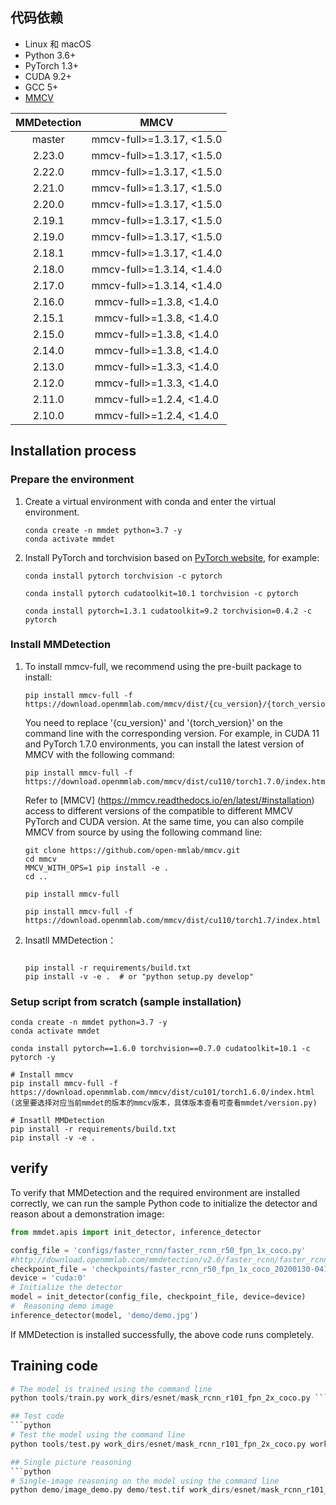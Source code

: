 ## 代码依赖
 
- Linux 和 macOS 
- Python 3.6+
- PyTorch 1.3+
- CUDA 9.2+ 
- GCC 5+
- [MMCV](https://mmcv.readthedocs.io/en/latest/#installation)


| MMDetection    |          MMCV          |
|:--------------:|:-------------------------:|
|     master     | mmcv-full>=1.3.17, <1.5.0 |
|     2.23.0     | mmcv-full>=1.3.17, <1.5.0 |
|     2.22.0     | mmcv-full>=1.3.17, <1.5.0 |
|     2.21.0     | mmcv-full>=1.3.17, <1.5.0 |
|     2.20.0     | mmcv-full>=1.3.17, <1.5.0 |
|     2.19.1     | mmcv-full>=1.3.17, <1.5.0 |
|     2.19.0     | mmcv-full>=1.3.17, <1.5.0 |
|     2.18.1     | mmcv-full>=1.3.17, <1.4.0 |
|     2.18.0     | mmcv-full>=1.3.14, <1.4.0 |
|     2.17.0     | mmcv-full>=1.3.14, <1.4.0 |
|     2.16.0     | mmcv-full>=1.3.8, <1.4.0  |
|     2.15.1     | mmcv-full>=1.3.8, <1.4.0  |
|     2.15.0     | mmcv-full>=1.3.8, <1.4.0  |
|     2.14.0     | mmcv-full>=1.3.8, <1.4.0  |
|     2.13.0     | mmcv-full>=1.3.3, <1.4.0  |
|     2.12.0     | mmcv-full>=1.3.3, <1.4.0  |
|     2.11.0     | mmcv-full>=1.2.4, <1.4.0  |
|     2.10.0     | mmcv-full>=1.2.4, <1.4.0  |


## Installation process

### Prepare the environment

1. Create a virtual environment with conda and enter the virtual environment.

   ```shell
   conda create -n mmdet python=3.7 -y
   conda activate mmdet
   ```

2. Install PyTorch and torchvision based on [PyTorch website](https://pytorch.org/), for example:

   ```shell
   conda install pytorch torchvision -c pytorch
   ```

   ```shell
   conda install pytorch cudatoolkit=10.1 torchvision -c pytorch
   ```

   ```shell
   conda install pytorch=1.3.1 cudatoolkit=9.2 torchvision=0.4.2 -c pytorch
   ```

### Install MMDetection

1. To install mmcv-full, we recommend using the pre-built package to install:

    ```shell
    pip install mmcv-full -f https://download.openmmlab.com/mmcv/dist/{cu_version}/{torch_version}/index.html
    ```

    You need to replace '{cu_version}' and '{torch_version}' on the command line with the corresponding version. For example, in CUDA 11 and PyTorch 1.7.0 environments, you can install the latest version of MMCV with the following command:

    ```shell
    pip install mmcv-full -f https://download.openmmlab.com/mmcv/dist/cu110/torch1.7.0/index.html
    ```

    Refer to [MMCV] (https://mmcv.readthedocs.io/en/latest/#installation) access to different versions of the compatible to different MMCV PyTorch and CUDA version. At the same time, you can also compile MMCV from source by using the following command line:

    ```shell
    git clone https://github.com/open-mmlab/mmcv.git
    cd mmcv
    MMCV_WITH_OPS=1 pip install -e .  
    cd ..
    ```


    ```shell
    pip install mmcv-full
    ```


    ```
    pip install mmcv-full -f https://download.openmmlab.com/mmcv/dist/cu110/torch1.7/index.html
    ```

2. Insatll MMDetection：

    ```shell

    pip install -r requirements/build.txt
    pip install -v -e .  # or "python setup.py develop"
    ```

### Setup script from scratch (sample installation)


```shell
conda create -n mmdet python=3.7 -y
conda activate mmdet

conda install pytorch==1.6.0 torchvision==0.7.0 cudatoolkit=10.1 -c pytorch -y

# Install mmcv
pip install mmcv-full -f https://download.openmmlab.com/mmcv/dist/cu101/torch1.6.0/index.html (这里要选择对应当前mmdet的版本的mmcv版本，具体版本查看可查看mmdet/version.py)

# Insatll MMDetection
pip install -r requirements/build.txt
pip install -v -e .
```


## verify

To verify that MMDetection and the required environment are installed correctly, we can run the sample Python code to initialize the detector and reason about a demonstration image:

```python
from mmdet.apis import init_detector, inference_detector

config_file = 'configs/faster_rcnn/faster_rcnn_r50_fpn_1x_coco.py'
#http://download.openmmlab.com/mmdetection/v2.0/faster_rcnn/faster_rcnn_r50_fpn_1x_coco/faster_rcnn_r50_fpn_1x_coco_20200130-047c8118.pth
checkpoint_file = 'checkpoints/faster_rcnn_r50_fpn_1x_coco_20200130-047c8118.pth'
device = 'cuda:0'
# Initialize the detector
model = init_detector(config_file, checkpoint_file, device=device)
#  Reasoning demo image
inference_detector(model, 'demo/demo.jpg')
```
If MMDetection is installed successfully, the above code runs completely.

## Training code
```python
# The model is trained using the command line
python tools/train.py work_dirs/esnet/mask_rcnn_r101_fpn_2x_coco.py ```

## Test code
```python
# Test the model using the command line
python tools/test.py work_dirs/esnet/mask_rcnn_r101_fpn_2x_coco.py work_dirs/esnet/epoch_40.pth```

## Single picture reasoning
```python
# Single-image reasoning on the model using the command line
python demo/image_demo.py demo/test.tif work_dirs/esnet/mask_rcnn_r101_fpn_2x_coco.py /TEST/xiuyu.li/esnet/epoch_40.pth

```








